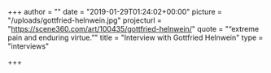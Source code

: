 +++
author = ""
date = "2019-01-29T01:24:02+00:00"
picture = "/uploads/gottfried-helnwein.jpg"
projecturl = "https://scene360.com/art/100435/gottfried-helnwein/"
quote = "“extreme pain and enduring virtue.”"
title = "Interview with Gottfried Helnwein"
type = "interviews"

+++
